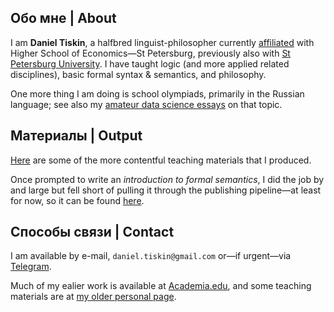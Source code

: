 ## Обо мне | About

I am **Daniel Tiskin**, a halfbred linguist-philosopher currently [affiliated](https://www.hse.ru/org/persons/109848504) with Higher School of Economics—St Petersburg, previously also with [St Petersburg University](https://spbu.ru/). I have taught logic (and more applied related disciplines), basic formal syntax & semantics, and philosophy.

One more thing I am doing is school olympiads, primarily in the Russian language; see also my [amateur data science essays](https://github.com/nombretemporal/school-olympiads) on that topic.

## Материалы | Output

[Here](teaching/linguistics.md) are some of the more contentful teaching materials that I produced.

Once prompted to write an _introduction to formal semantics_, I did the job by and large but fell short of pulling it through the publishing pipeline—at least for now, so it can be found [here](teaching/Book.01.2023.posterior.pdf).

## Способы связи | Contact
I am available by e-mail, `daniel.tiskin@gmail.com` or—if urgent—via [Telegram](https://t.me/tiskin).

Much of my ealier work is available at [Academia.edu](https://spbu.academia.edu/tiskin), and some teaching materials are at [my older personal page](https://sites.google.com/view/tiskin).

